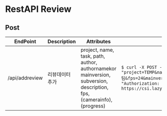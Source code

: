 
# RestAPI Review

## Post

| EndPoint | Description | Attributes | Use case |
| --- | --- | --- | --- |
| /api/addreview | 리뷰데이터 추가 | project, name, task, path, author, authornamekor mainversion, subversion, description, fps, (camerainfo), (progress) | `$ curl -X POST -d "project=TEMP&name=SS_0010&task=comp&path=test.mov&description=3팀&fps=24&mainversion=1&sebversion=1&authornamekor=김한웅" -H "Authorization: Basic <Token>" https://csi.lazypic.org/api/addreview` |